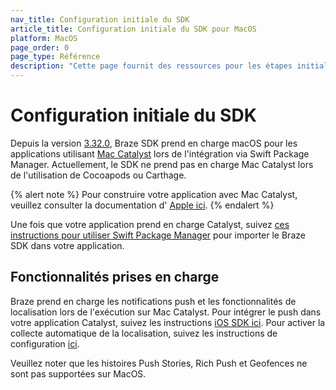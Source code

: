 ```yaml
---
nav_title: Configuration initiale du SDK
article_title: Configuration initiale du SDK pour MacOS
platform: MacOS
page_order: 0
page_type: Référence
description: "Cette page fournit des ressources pour les étapes initiales de configuration du SDK sur macOS."
---
```


# Configuration initiale du SDK

Depuis la version [3.32.0][1], Braze SDK prend en charge macOS pour les applications utilisant [Mac Catalyst][2] lors de l'intégration via Swift Package Manager. Actuellement, le SDK ne prend pas en charge Mac Catalyst lors de l'utilisation de Cocoapods ou Carthage.

{% alert note %}
Pour construire votre application avec Mac Catalyst, veuillez consulter la documentation d' <a href="https://developer.apple.com/documentation/uikit/mac_catalyst">Apple ici</a>.
{% endalert %}

Une fois que votre application prend en charge Catalyst, suivez [ces instructions pour utiliser Swift Package Manager][3] pour importer le Braze SDK dans votre application.

## Fonctionnalités prises en charge

Braze prend en charge les notifications push et les fonctionnalités de localisation lors de l'exécution sur Mac Catalyst. Pour intégrer le push dans votre application Catalyst, suivez les instructions [iOS SDK ici][4]. Pour activer la collecte automatique de la localisation, suivez les instructions de configuration [ici][5].

Veuillez noter que les histoires Push Stories, Rich Push et Geofences ne sont pas supportées sur MacOS.

[1]: https://github.com/Appboy/appboy-ios-sdk/releases/tag/3.32.0
[2]: https://developer.apple.com/mac-catalyst/
[3]: {{site.baseurl}}/developer_guide/platform_integration_guides/ios/initial_sdk_setup/installation_methods/swift_package_manager/
[4]: {{site.baseurl}}/developer_guide/platform_integration_guides/ios/push_notifications/integration/
[5]: {{site.baseurl}}/developer_guide/platform_integration_guides/ios/analytics/location_tracking/
